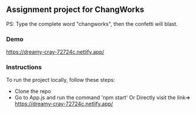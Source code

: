 ## Assignment project for ChangWorks
PS: Type the complete word "changworks", then the confetti will blast.

### Demo
https://dreamy-cray-72724c.netlify.app/

### Instructions
To run the project locally, follow these steps:
- Clone the repo
- Go to App.js and run the command 'npm start'
Or
Directly visit the link=> https://dreamy-cray-72724c.netlify.app/
